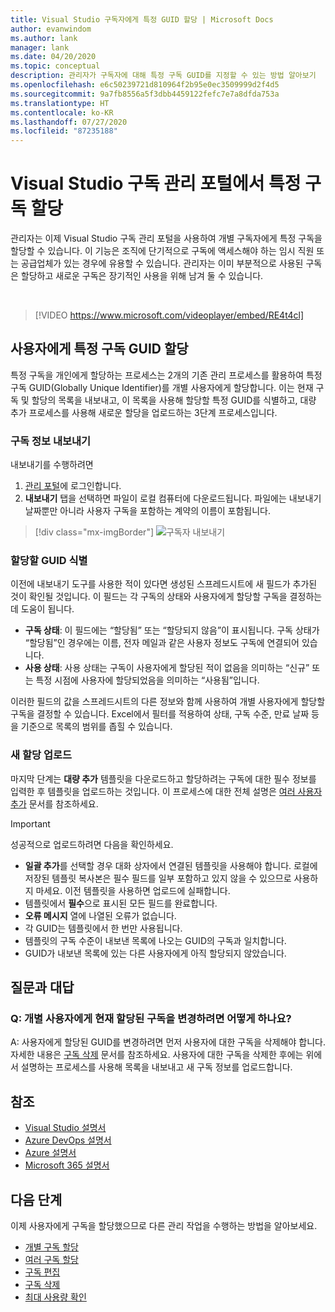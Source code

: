 ```yaml
---
title: Visual Studio 구독자에게 특정 GUID 할당 | Microsoft Docs
author: evanwindom
ms.author: lank
manager: lank
ms.date: 04/20/2020
ms.topic: conceptual
description: 관리자가 구독자에 대해 특정 구독 GUID를 지정할 수 있는 방법 알아보기
ms.openlocfilehash: e6c50239721d810964f2b95e0ec3509999d2f4d5
ms.sourcegitcommit: 9a7fb8556a5f3dbb4459122fefc7e7a8dfda753a
ms.translationtype: HT
ms.contentlocale: ko-KR
ms.lasthandoff: 07/27/2020
ms.locfileid: "87235188"
---
```

# <a name="assign-specific-subscriptions-in-the-visual-studio-subscriptions-administration-portal"></a>Visual Studio 구독 관리 포털에서 특정 구독 할당

관리자는 이제 Visual Studio 구독 관리 포털을 사용하여 개별 구독자에게 특정 구독을 할당할 수 있습니다.  이 기능은 조직에 단기적으로 구독에 액세스해야 하는 임시 직원 또는 공급업체가 있는 경우에 유용할 수 있습니다.  관리자는 이미 부분적으로 사용된 구독은 할당하고 새로운 구독은 장기적인 사용을 위해 남겨 둘 수 있습니다.  

<br>

> [!VIDEO https://www.microsoft.com/videoplayer/embed/RE4t4cl]


## <a name="assign-specific-subscription-guids-to-users"></a>사용자에게 특정 구독 GUID 할당

특정 구독을 개인에게 할당하는 프로세스는 2개의 기존 관리 프로세스를 활용하여 특정 구독 GUID(Globally Unique Identifier)를 개별 사용자에게 할당합니다.  이는 현재 구독 및 할당의 목록을 내보내고, 이 목록을 사용해 할당할 특정 GUID를 식별하고, 대량 추가 프로세스를 사용해 새로운 할당을 업로드하는 3단계 프로세스입니다.

### <a name="export-your-subscriptions-information"></a>구독 정보 내보내기

내보내기를 수행하려면
1. [관리 포털](https://manage.visualstudio.com)에 로그인합니다.
2. **내보내기** 탭을 선택하면 파일이 로컬 컴퓨터에 다운로드됩니다. 파일에는 내보내기 날짜뿐만 아니라 사용자 구독을 포함하는 계약의 이름이 포함됩니다.
> [!div class="mx-imgBorder"]
> ![구독자 내보내기](_img/exporting-subscriptions/exporting-subscriptions.png "할당된 구독의 목록과 구독자 정보를 저장하려면 내보내기를 클릭합니다.")

### <a name="identify-the-guids-you-want-to-assign"></a>할당할 GUID 식별

이전에 내보내기 도구를 사용한 적이 있다면 생성된 스프레드시트에 새 필드가 추가된 것이 확인될 것입니다.  이 필드는 각 구독의 상태와 사용자에게 할당할 구독을 결정하는 데 도움이 됩니다.  

- **구독 상태**: 이 필드에는 “할당됨” 또는 “할당되지 않음”이 표시됩니다.  구독 상태가 “할당됨”인 경우에는 이름, 전자 메일과 같은 사용자 정보도 구독에 연결되어 있습니다. 
- **사용 상태**: 사용 상태는 구독이 사용자에게 할당된 적이 없음을 의미하는 “신규” 또는 특정 시점에 사용자에 할당되었음을 의미하는 “사용됨”입니다.  

이러한 필드의 값을 스프레드시트의 다른 정보와 함께 사용하여 개별 사용자에게 할당할 구독을 결정할 수 있습니다. Excel에서 필터를 적용하여 상태, 구독 수준, 만료 날짜 등을 기준으로 목록의 범위를 좁힐 수 있습니다. 

### <a name="upload-your-new-assignments"></a>새 할당 업로드

마지막 단계는 **대량 추가** 템플릿을 다운로드하고 할당하려는 구독에 대한 필수 정보를 입력한 후 템플릿을 업로드하는 것입니다.  이 프로세스에 대한 전체 설명은 [여러 사용자 추가](assign-license-bulk.md) 문서를 참조하세요.  

> [!IMPORTANT]
> 성공적으로 업로드하려면 다음을 확인하세요.
> - **일괄 추가**를 선택할 경우 대화 상자에서 연결된 템플릿을 사용해야 합니다.  로컬에 저장된 템플릿 복사본은 필수 필드를 일부 포함하고 있지 않을 수 있으므로 사용하지 마세요.  이전 템플릿을 사용하면 업로드에 실패합니다. 
> - 템플릿에서 **필수**으로 표시된 모든 필드를 완료합니다.
> - **오류 메시지** 열에 나열된 오류가 없습니다.
> - 각 GUID는 템플릿에서 한 번만 사용됩니다. 
> - 템플릿의 구독 수준이 내보낸 목록에 나오는 GUID의 구독과 일치합니다. 
> - GUID가 내보낸 목록에 있는 다른 사용자에게 아직 할당되지 않았습니다. 

## <a name="frequently-asked-questions"></a>질문과 대답
### <a name="qhow-do-i-change-which-subscription-is-currently-assigned-to-an-individual-user"></a>Q: 개별 사용자에게 현재 할당된 구독을 변경하려면 어떻게 하나요?
A: 사용자에게 할당된 GUID를 변경하려면 먼저 사용자에 대한 구독을 삭제해야 합니다.  자세한 내용은 [구독 삭제](delete-license.md) 문서를 참조하세요.  사용자에 대한 구독을 삭제한 후에는 위에서 설명하는 프로세스를 사용해 목록을 내보내고 새 구독 정보를 업로드합니다.  

## <a name="see-also"></a>참조
- [Visual Studio 설명서](/visualstudio/)
- [Azure DevOps 설명서](/azure/devops/)
- [Azure 설명서](/azure/)
- [Microsoft 365 설명서](/microsoft-365/)

## <a name="next-steps"></a>다음 단계
이제 사용자에게 구독을 할당했으므로 다른 관리 작업을 수행하는 방법을 알아보세요.
- [개별 구독 할당](assign-license.md)
- [여러 구독 할당](assign-license-bulk.md)
- [구독 편집](edit-license.md)
- [구독 삭제](delete-license.md)
- [최대 사용량 확인](maximum-usage.md)


